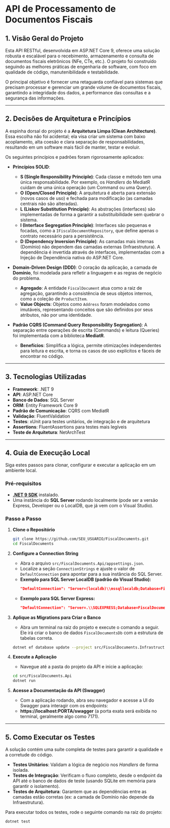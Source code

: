 # API de Processamento de Documentos Fiscais

## 1. Visão Geral do Projeto

Esta API RESTful, desenvolvida em ASP.NET Core 9, oferece uma solução robusta e escalável para o recebimento, armazenamento e consulta de documentos fiscais eletrônicos (NFe, CTe, etc.). O projeto foi construído seguindo as melhores práticas de engenharia de software, com foco em qualidade de código, manutenibilidade e testabilidade.

O principal objetivo é fornecer uma retaguarda confiável para sistemas que precisam processar e gerenciar um grande volume de documentos fiscais, garantindo a integridade dos dados, a performance das consultas e a segurança das informações.

---

## 2. Decisões de Arquitetura e Princípios

A espinha dorsal do projeto é a **Arquitetura Limpa (Clean Architecture)**. Essa escolha não foi acidental; ela visa criar um sistema com baixo acoplamento, alta coesão e clara separação de responsabilidades, resultando em um software mais fácil de manter, testar e evoluir.

Os seguintes princípios e padrões foram rigorosamente aplicados:

- **Princípios SOLID**:

  - **S (Single Responsibility Principle)**: Cada classe e método tem uma única responsabilidade. Por exemplo, os _Handlers_ do MediatR cuidam de uma única operação (um Command ou uma Query).
  - **O (Open/Closed Principle)**: A arquitetura é aberta para extensão (novos casos de uso) e fechada para modificação (as camadas centrais não são alteradas).
  - **L (Liskov Substitution Principle)**: As abstrações (interfaces) são implementadas de forma a garantir a substituibilidade sem quebrar o sistema.
  - **I (Interface Segregation Principle)**: Interfaces são pequenas e focadas, como a `IFiscalDocumentRepository`, que define apenas o contrato necessário para a persistência.
  - **D (Dependency Inversion Principle)**: As camadas mais internas (Domínio) não dependem das camadas externas (Infraestrutura). A dependência é invertida através de interfaces, implementadas com a Injeção de Dependência nativa do ASP.NET Core.

- **Domain-Driven Design (DDD)**: O coração da aplicação, a camada de **Domínio**, foi modelada para refletir a linguagem e as regras de negócio do problema.

  - **Agregado**: A entidade `FiscalDocument` atua como a raiz de agregação, garantindo a consistência de seus objetos internos, como a coleção de `ProductItem`.
  - **Value Objects**: Objetos como `Address` foram modelados como imutáveis, representando conceitos que são definidos por seus atributos, não por uma identidade.

- **Padrão CQRS (Command Query Responsibility Segregation)**: A separação entre operações de escrita (Commands) e leitura (Queries) foi implementada com a biblioteca **MediatR**.
  - **Benefícios**: Simplifica a lógica, permite otimizações independentes para leitura e escrita, e torna os casos de uso explícitos e fáceis de encontrar no código.

---

## 3. Tecnologias Utilizadas

- **Framework**: .NET 9
- **API**: ASP.NET Core
- **Banco de Dados**: SQL Server
- **ORM**: Entity Framework Core 9
- **Padrão de Comunicação**: CQRS com MediatR
- **Validação**: FluentValidation
- **Testes**: xUnit para testes unitários, de integração e de arquitetura
- **Assertions**: FluentAssertions para testes mais legíveis
- **Teste de Arquitetura**: NetArchTest

---

## 4. Guia de Execução Local

Siga estes passos para clonar, configurar e executar a aplicação em um ambiente local.

### Pré-requisitos

- **[.NET 9 SDK](https://dotnet.microsoft.com/download/dotnet/9.0)** instalado.
- Uma instância do **SQL Server** rodando localmente (pode ser a versão Express, Developer ou o LocalDB, que já vem com o Visual Studio).

### Passo a Passo

1.  **Clone o Repositório**

    ```bash
    git clone https://github.com/SEU_USUARIO/FiscalDocuments.git
    cd FiscalDocuments
    ```

2.  **Configure a Connection String**

    - Abra o arquivo `src/FiscalDocuments.Api/appsettings.json`.
    - Localize a seção `ConnectionStrings` e ajuste o valor de `DefaultConnection` para apontar para a sua instância do SQL Server.
    - **Exemplo para SQL Server LocalDB (padrão do Visual Studio):**
      ```json
      "DefaultConnection": "Server=(localdb)\\mssqllocaldb;Database=FiscalDocumentsDb;Trusted_Connection=True;"
      ```
    - **Exemplo para SQL Server Express:**
      ```json
      "DefaultConnection": "Server=.\\SQLEXPRESS;Database=FiscalDocumentsDb;Trusted_Connection=True;"
      ```

3.  **Aplique as Migrations para Criar o Banco**

    - Abra um terminal na raiz do projeto e execute o comando a seguir. Ele irá criar o banco de dados `FiscalDocumentsDb` com a estrutura de tabelas correta.

    ```bash
    dotnet ef database update --project src/FiscalDocuments.Infrastructure --startup-project src/FiscalDocuments.Api
    ```

4.  **Execute a Aplicação**

    - Navegue até a pasta do projeto da API e inicie a aplicação:

    ```bash
    cd src/FiscalDocuments.Api
    dotnet run
    ```

5.  **Acesse a Documentação da API (Swagger)**
    - Com a aplicação rodando, abra seu navegador e acesse a UI do Swagger para interagir com os endpoints:
    - **https://localhost:PORTA/swagger** (a porta exata será exibida no terminal, geralmente algo como 7171).

---

## 5. Como Executar os Testes

A solução contém uma suíte completa de testes para garantir a qualidade e a corretude do código.

- **Testes Unitários**: Validam a lógica de negócio nos _Handlers_ de forma isolada.
- **Testes de Integração**: Verificam o fluxo completo, desde o endpoint da API até o banco de dados de teste (usando SQLite em memória para garantir o isolamento).
- **Testes de Arquitetura**: Garantem que as dependências entre as camadas estão corretas (ex: a camada de Domínio não depende da Infraestrutura).

Para executar todos os testes, rode o seguinte comando na raiz do projeto:

```bash
dotnet test

```
